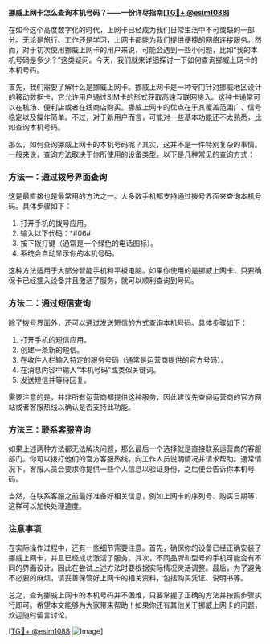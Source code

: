 **挪威上网卡怎么查询本机号码？——一份详尽指南[[TG💪+ @esim1088](https://t.me/s/esim1088)]**

在如今这个高度数字化的时代，上网卡已经成为我们日常生活中不可或缺的一部分。无论是旅行、工作还是学习，上网卡都能为我们提供便捷的网络连接服务。然而，对于初次使用挪威上网卡的用户来说，可能会遇到一些小问题，比如“我的本机号码是多少？”这类疑问。今天，我们就来详细探讨一下如何查询挪威上网卡的本机号码。

首先，我们需要了解什么是挪威上网卡。挪威上网卡是一种专门针对挪威地区设计的移动数据卡，它允许用户通过SIM卡的形式获取高速互联网接入。这种卡通常可以在机场、便利店或者在线商店购买。挪威上网卡的优点在于其覆盖范围广、信号稳定以及操作简单。不过，对于新用户而言，可能对一些基本功能还不太熟悉，比如查询本机号码。

那么，如何查询挪威上网卡的本机号码呢？其实，这并不是一件特别复杂的事情。一般来说，查询方法取决于你所使用的设备类型。以下是几种常见的查询方式：

### 方法一：通过拨号界面查询

这是最直接也是最常用的方法之一。大多数手机都支持通过拨号界面来查询本机号码。具体步骤如下：

1. 打开手机的拨号应用。
2. 输入以下代码：*#06#
3. 按下拨打键（通常是一个绿色的电话图标）。
4. 系统会自动显示你的本机号码。

这种方法适用于大部分智能手机和平板电脑。如果你使用的是挪威上网卡，只要确保卡已经插入设备并且激活了服务，就可以顺利查询到号码。

### 方法二：通过短信查询

除了拨号界面外，还可以通过发送短信的方式查询本机号码。具体步骤如下：

1. 打开手机的短信应用。
2. 创建一条新的短信。
3. 在收件人栏输入特定的服务号码（通常是运营商提供的官方号码）。
4. 在消息内容中输入“本机号码”或类似关键词。
5. 发送短信并等待回复。

需要注意的是，并非所有运营商都提供这种服务，因此建议先查阅运营商的官方网站或者客服热线以确认是否支持此功能。

### 方法三：联系客服咨询

如果上述两种方法都无法解决问题，那么最后一个选择就是直接联系运营商的客服部门。你可以拨打他们的官方客服热线，向工作人员说明情况并请求帮助。通常情况下，客服人员会要求你提供一些个人信息以验证身份，之后便会告诉你本机号码。

当然，在联系客服之前最好准备好相关信息，例如上网卡的序列号、购买日期等，这样可以加快处理速度。

### 注意事项

在实际操作过程中，还有一些细节需要注意。首先，确保你的设备已经正确安装了挪威上网卡，并且已经成功激活了服务。其次，不同品牌和型号的手机可能会有不同的界面设计，因此在尝试上述方法时要根据实际情况灵活调整。最后，为了避免不必要的麻烦，请妥善保管好上网卡的相关资料，包括购买凭证、说明书等。

总之，查询挪威上网卡的本机号码并不困难，只要掌握了正确的方法并按照步骤执行即可。希望本文能够为大家带来帮助！如果你还有其他关于挪威上网卡的问题，欢迎随时留言讨论。

[[TG💪+ @esim1088](https://t.me/s/esim1088) ![Image](https://i.postimg.cc/4NQfJmqS/Snipaste-2025-05-13-00-14-12.png)]